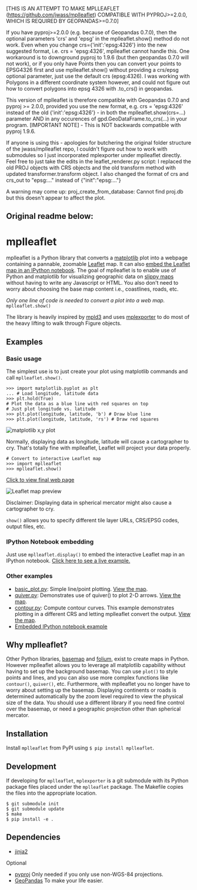 [THIS IS AN ATTEMPT TO MAKE MPLLEAFLET (https://github.com/jwass/mplleaflet) COMPATIBLE WITH PYPROJ>=2.0.0, WHICH IS REQUIRED BY GEOPANDAS>=0.7.0]

If you have pyproj>=2.0.0 (e.g. because of Geopandas 0.7.0), then the optional parameters 'crs' and 'epsg' in the mplleaflet.show() method do not work.
Even when you change crs={'init':'epsg:4326'} into the new suggested format, i.e. crs = 'epsg:4326', mplleaflet cannot handle this.
One workaround is to downground pyproj to 1.9.6 (but then geopandas 0.7.0 will not work), or if you only have Points then you can convert your points to EPSG4326 first and use mplleaflet.show() without providing a crs/epsg optional parameter, just use the default crs (epsg:4326). I was working with Polygons in a different coordinate system however, and could not figure out how to convert polygons into epsg 4326 with .to_crs() in geopandas. 

This version of mplleaflet is therefore compatible with Geopandas 0.7.0 and pyproj >= 2.0.0, provided you use the new format, e.g. crs = 'epsg:4326' instead of the old {'init':'epsg:4326'} - in both the mplleaflet.show(crs=...) parameter AND in any occurences of gpd.GeoDataFrame.to_crs(...) in your program.
[IMPORTANT NOTE] - This is NOT backwards compatible with pyproj 1.9.6.

If anyone is using this - apologies for butchering the original folder structure of the jwass/mplleaflet repo, I couldn't figure out how to work with submodules so I just incorporated mplexporter under mplleaflet directly.
Feel free to just take the edits in the leaflet_renderer.py script: I replaced the old PROJ objects with CRS objects and the old transform method with updated transformer.transform object. I also changed the format of crs and crs_out to "epsg:..." instead of {"init":"epsg:..."}

A warning may come up: proj_create_from_database: Cannot find proj.db but this doesn't appear to affect the plot.


Original readme below:
------
# mplleaflet

mplleaflet is a Python library that converts a [matplotlib](http://matplotlib.org) plot into a webpage
containing a pannable, zoomable [Leaflet](http://leafletjs.com) map. It can also [embed the Leaflet map in an IPython notebook](http://nbviewer.ipython.org/github/jwass/mplleaflet/blob/master/examples/NYC%20Boroughs.ipynb). The goal of mplleaflet is to enable use of Python and matplotlib for visualizing geographic data on [slippy maps](http://wiki.openstreetmap.org/wiki/Slippy_Map) without having to write any Javascript or HTML. You also don't need to worry about choosing the base map content i.e., coastlines, roads, etc.

*Only one line of code is needed to convert a plot into a web map.*
`mplleaflet.show()`

The library is heavily inspired by [mpld3](https://github.com/jakevdp/mpld3) and uses  [mplexporter](https://github.com/mpld3/mplexporter) to do most of the heavy lifting to walk through Figure objects.

## Examples
### Basic usage
The simplest use is to just create your plot using matplotlib commands and call `mplleaflet.show()`.

```
>>> import matplotlib.pyplot as plt
... # Load longitude, latitude data
>>> plt.hold(True)
# Plot the data as a blue line with red squares on top
# Just plot longitude vs. latitude
>>> plt.plot(longitude, latitude, 'b') # Draw blue line
>>> plt.plot(longitude, latitude, 'rs') # Draw red squares
```
![matplotlib x,y plot](examples/images/simple_plot.png)

Normally, displaying data as longitude, latitude will cause a cartographer to cry. That's totally fine with mplleaflet, Leaflet will project your data properly.

```
# Convert to interactive Leaflet map
>>> import mplleaflet
>>> mplleaflet.show()
```

[Click to view final web page](http://htmlpreview.github.io/?https://github.com/jwass/mplleaflet/master/examples/readme_example.html)

![Leaflet map preview](examples/images/simple_plot_map_preview.jpg)

Disclaimer: Displaying data in spherical mercator might also cause a cartographer to cry.

`show()` allows you to specify different tile layer URLs, CRS/EPSG codes, output files, etc. 

### IPython Notebook embedding
Just use  `mplleaflet.display()` to embed the interactive Leaflet map in an IPython notebook.
[Click here to see a live example.](http://nbviewer.ipython.org/github/jwass/mplleaflet/blob/master/examples/NYC%20Boroughs.ipynb)

### Other examples
* [basic_plot.py](examples/basic_plot.py): Simple line/point plotting. [View the map](http://htmlpreview.github.io/?https://github.com/jwass/mplleaflet/master/examples/basic_plot.html).
* [quiver.py](examples/quiver.py): Demonstrates use of quiver() to plot 2-D arrows. [View the map](http://htmlpreview.github.io/?https://github.com/jwass/mplleaflet/master/examples/quiver.html).
* [contour.py](examples/contour.py): Compute contour curves. This example demonstrates plotting in a different CRS and letting mplleaflet convert the output. [View the map](http://htmlpreview.github.io/?https://github.com/jwass/mplleaflet/master/examples/contour.html).
* [Embedded IPython notebook example](http://nbviewer.ipython.org/github/jwass/mplleaflet/blob/master/examples/NYC%20Boroughs.ipynb)

## Why mplleaflet?
Other Python libraries, [basemap](http://matplotlib.org/basemap/) and
[folium](https://github.com/wrobstory/folium), exist to create maps in Python. However mplleaflet allows you to leverage  all matplotlib capability without having to set up the background basemap. You can use `plot()` to style points and lines, and you can also use more complex functions like `contour()`, `quiver()`, etc. Furthermore, with mplleaflet you no longer have to worry about setting up the basemap. Displaying continents or roads is determined automatically by the zoom level required to view the physical size of the data. You should use a different library if you need fine control over the basemap, or need a geographic projection other than spherical mercator.

## Installation
Install `mplleaflet` from PyPI using `$ pip install mplleaflet`.

## Development
If developing for `mplleaflet`, `mplexporter` is a git submodule with its
Python package files placed under the `mplleaflet` package. The Makefile
copies the files into the appropriate location.

```
$ git submodule init
$ git submodule update
$ make
$ pip install -e .

```

## Dependencies
* [jinja2](http://jinja.pocoo.org/)

Optional
* [pyproj](https://code.google.com/p/pyproj/) Only needed if you only use non-WGS-84 projections.
* [GeoPandas](https://github.com/kjordahl/geopandas) To make your life easier.
